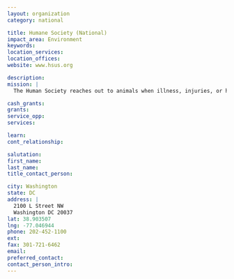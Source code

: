 ```yaml
---
layout: organization
category: national

title: Humane Society (National)
impact_area: Environment
keywords: 
location_services: 
location_offices: 
website: www.hsus.org

description: 
mission: |
  The Human Society reaches out to animals when illness, injuries, or homelessness strikes.

cash_grants: 
grants: 
service_opp: 
services: 

learn: 
cont_relationship: 

salutation: 
first_name: 
last_name: 
title_contact_person: 

city: Washington
state: DC
address: |
  2100 L Street NW  
  Washington DC 20037
lat: 38.903507
lng: -77.046944
phone: 202-452-1100
ext: 
fax: 301-721-6462
email: 
preferred_contact: 
contact_person_intro: 
---
```

